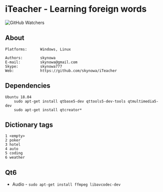 # iTeacher - Learning foreign words

![GitHub Watchers](https://img.shields.io/github/watchers/skynowa/xLib)

## About

    Platforms:      Windows, Linux

    Authors:        skynowa
    E-mail:         skynowa@gmail.com
    Skype:          skynowa777
    Web:            https://github.com/skynowa/iTeacher

## Dependencies

    Ubuntu 18.04
        sudo apt-get install qtbase5-dev qttools5-dev-tools qtmultimedia5-dev
        sudo apt-get install qtcreator*

## Dictionary tags

    1 <empty>
    2 poker
    3 hotel
    4 auto
    5 coding
    6 weather

## Qt6

- Audio - `sudo apt-get install ffmpeg libavcodec-dev`
